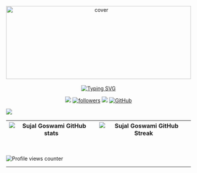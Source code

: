 <div align="center">
<img width="100%" height = "200px" src="https://media.giphy.com/media/RbDKaczqWovIugyJmW/giphy.gif" alt="cover" />
</div>

<br/>  

<div align="center">
<a href="https://git.io/typing-svg"><img src="https://readme-typing-svg.herokuapp.com?font=Fira+Code&size=22&pause=1000&center=true&width=435&lines=Hey+%F0%9F%91%8B%2C+I'm+Sujal+Goswami!" alt="Typing SVG" /></a>
</div>

<p align="center">
<a href="https://www.instagram.com/sujal_goswami02/"><img src="https://img.shields.io/badge/instagram-%23E4405F.svg?&style=for-the-badge&logo=instagram&logoColor=white"></a>
<a href="https://twitter.com/sujalgoswami30"><img alt="followers" title="Follow me on Twitter" src="https://img.shields.io/badge/Twitter-1DA1F2?style=for-the-badge&logo=twitter&logoColor=white"/></a>
<a href="https://www.linkedin.com/in/sujal-goswami/"><img src="https://img.shields.io/badge/linkedin-%230077B5.svg?&style=for-the-badge&logo=linkedin&logoColor=white"></a>
<a href="https://github.com/sujal-goswami"><img src="https://img.shields.io/badge/github-%23121011.svg?style=for-the-badge&amp;logo=github&amp;logoColor=white" alt="GitHub"></a>

<a href="https://github.com/404"><img src="https://user-images.githubusercontent.com/73097560/115834477-dbab4500-a447-11eb-908a-139a6edaec5c.gif"></a>



| ![Sujal Goswami GitHub stats](https://github-readme-stats.vercel.app/api?username=sujal-goswami&show_icons=true&theme=ayu-mirage&count_private=true) | ![Sujal Goswami GitHub Streak](https://github-readme-streak-stats.herokuapp.com/?user=sujal-goswami&theme=ayu-mirage) |
| :---: | :---: |

<br/>  


![Profile views counter](https://komarev.com/ghpvc/?username=sujal-goswami&&style=flat-square)  


----
